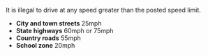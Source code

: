 It is illegal to drive at any speed greater than the posted speed limit.

- **City and town streets** 25mph
- **State highways** 60mph or 75mph
- **Country roads** 55mph
- **School zone** 20mph

